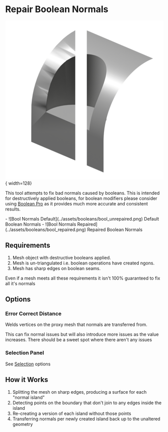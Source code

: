 # Repair Boolean Normals

![Repair Boolean Icon](../assets/icons/repair_boolean_normals_1.png){ width=128}

This tool attempts to fix bad normals caused by booleans. This is intended for destructively applied booleans, for boolean modifiers please consider using [Boolean Pro](../mesh_tools/boolean_pro.md) as it provides much more accurate and consistent results.

<div class="grid cards" markdown>
- ![Bool Normals Default](../assets/booleans/bool_unrepaired.png)
Default Boolean Normals
- ![Bool Normals Repaired](../assets/booleans/bool_repaired.png)
Repaired Boolean Normals
</div>

## Requirements

1. Mesh object with destructive booleans applied.
2. Mesh is un-triangulated i.e. boolean operations have created ngons.
3. Mesh has sharp edges on boolean seams.

Even if a mesh meets all these requirements it isn't 100% guaranteed to fix all it's normals

## Options

### Error Correct Distance

Welds vertices on the proxy mesh that normals are transferred from.

This can fix normal issues but will also introduce more issues as the value increases. There should be a sweet spot where there aren't any issues

### Selection Panel

See [Selection](../common_settings.md#selection) options

## How it Works

1. Splitting the mesh on sharp edges, producing a surface for each "normal island"
2. Detecting points on the boundary that don't join to any edges inside the island
3. Re-creating a version of each island without those points
4. Transferring normals per newly created island back up to the unaltered geometry


